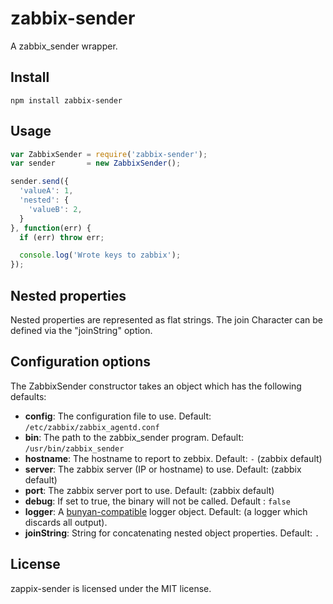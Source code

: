 # zabbix-sender

A zabbix_sender wrapper.

## Install

```
npm install zabbix-sender
```

## Usage

```js
var ZabbixSender = require('zabbix-sender');
var sender       = new ZabbixSender();

sender.send({
  'valueA': 1,
  'nested': {
    'valueB': 2,
  }
}, function(err) {
  if (err) throw err;

  console.log('Wrote keys to zabbix');
});
```

## Nested properties

Nested properties are represented as flat strings. The join Character can be defined via the "joinString" option.

## Configuration options

The ZabbixSender constructor takes an object which has the following defaults:

* **config**: The configuration file to use. Default: `/etc/zabbix/zabbix_agentd.conf`
* **bin**: The path to the zabbix_sender program. Default: `/usr/bin/zabbix_sender`
* **hostname**: The hostname to report to zebbix. Default: `-` (zabbix default)
* **server**: The zabbix server (IP or hostname) to use. Default: (zabbix default)
* **port**: The zabbix server port to use. Default: (zabbix default)
* **debug**: If set to true, the binary will not be called. Default : `false`
* **logger**: A [bunyan-compatible](https://www.npmjs.com/package/bunyan) logger object. Default: (a logger which discards all output).
* **joinString**: String for concatenating nested object properties. Default: `.`

## License

zappix-sender is licensed under the MIT license.
